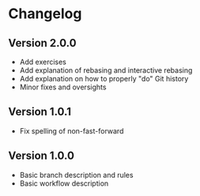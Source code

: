 # Changelog

## Version 2.0.0
- Add exercises
- Add explanation of rebasing and interactive rebasing
- Add explanation on how to properly "do" Git history
- Minor fixes and oversights

## Version 1.0.1
- Fix spelling of non-fast-forward

## Version 1.0.0
- Basic branch description and rules
- Basic workflow description